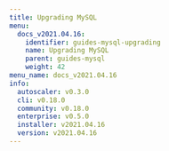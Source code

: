 ```yaml
---
title: Upgrading MySQL
menu:
  docs_v2021.04.16:
    identifier: guides-mysql-upgrading
    name: Upgrading MySQL
    parent: guides-mysql
    weight: 42
menu_name: docs_v2021.04.16
info:
  autoscaler: v0.3.0
  cli: v0.18.0
  community: v0.18.0
  enterprise: v0.5.0
  installer: v2021.04.16
  version: v2021.04.16
---
```


